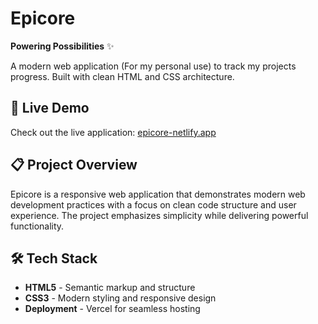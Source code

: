 # Epicore

**Powering Possibilities** ✨

A modern web application (For my personal use) to track my projects progress. Built with clean HTML and CSS architecture.

## 🚀 Live Demo

Check out the live application: [epicore-netlify.app](https://epicore.netlify.app/)

## 📋 Project Overview

Epicore is a responsive web application that demonstrates modern web development practices with a focus on clean code structure and user experience. The project emphasizes simplicity while delivering powerful functionality.

## 🛠️ Tech Stack

- **HTML5** - Semantic markup and structure
- **CSS3** - Modern styling and responsive design
- **Deployment** - Vercel for seamless hosting
